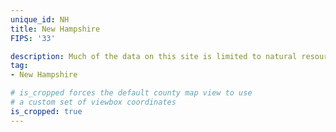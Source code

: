 ```yaml
---
unique_id: NH
title: New Hampshire
FIPS: '33'

description: Much of the data on this site is limited to natural resource extraction on federal land, which represents 13.8% of all land in New Hampshire.
tag:
- New Hampshire

# is_cropped forces the default county map view to use
# a custom set of viewbox coordinates
is_cropped: true
---
```

